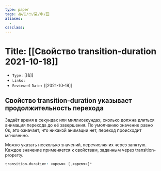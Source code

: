 ```yaml
---
type: paper
tags: 📥️/📜️/🩳/💻/🕸/🪟
aliases:
  - 
cssclass: 
---
```




# Title: **[[Свойство transition-duration 2021-10-18]]**
- `Type:` [[&]]
- `Links:`
- `Reviewed Date:` [[2021-10-18]]

## Свойство transition-duration указывает продолжительность перехода

Задаёт время в секундах или миллисекундах, сколько должна длиться анимация перехода до её завершения. По умолчанию значение равно 0s, это означает, что никакой анимации нет, переход происходит мгновенно.

Можно указать несколько значений, перечисляя их через запятую. Каждое значение применяется к свойствам, заданным через transition-property.

```css
transition-duration: <время> [,<время>]*
```